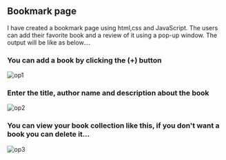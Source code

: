 ## Bookmark page 
I have created a bookmark page using html,css and JavaScript. 
The users can add their favorite book and a review of it using a pop-up window. 
The output will be like as below.... 

### You can add a book by clicking the (+) button
![op1](https://github.com/user-attachments/assets/c14cb45d-a36a-4cb0-979d-fb6fbfa07fce)

### Enter the title, author name and description about the book
![op2](https://github.com/user-attachments/assets/b9d0a2c6-8405-48f7-bfec-d6693bffa6dd)

### You can view your book collection like this, if you don't want a book you can delete it... 
![op3](https://github.com/user-attachments/assets/408912f0-8344-43cb-83b1-31b398cc5ffb)
